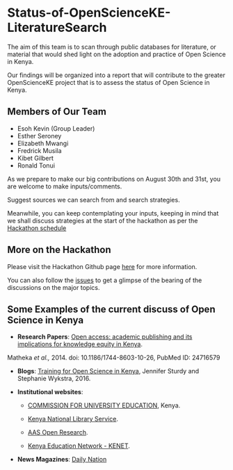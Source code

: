 # Status-of-OpenScienceKE-LiteratureSearch
The aim of this team is to scan through public databases for literature, or material that would shed light on the adoption and practice of Open Science in Kenya.

Our findings will be organized into a report that will contribute to the greater OpenScienceKE project that is to assess the status of Open Science in Kenya.

## Members of Our Team
* Esoh Kevin (Group Leader)
* Esther Seroney
* Elizabeth Mwangi
* Fredrick Musila
* Kibet Gilbert
* Ronald Tonui

As we prepare to make our big contributions on August 30th and 31st, you are welcome to make inputs/comments.

Suggest sources we can search from and search strategies. 

Meanwhile, you can keep contemplating your inputs, keeping in mind that we shall discuss strategies at the start of the hackathon as per the [Hackathon schedule](https://github.com/BioinfoNet/OpenScienceKEHackathon/blob/master/hackathonschedule.md)

## More on the Hackathon
Please visit the Hackathon Github page [here](https://github.com/BioinfoNet/OpenScienceKEHackathon) for more information.

You can also follow the [issues](https://github.com/BioinfoNet/OpenScienceKEHackathon/issues) to get a glimpse of the bearing of the discussions on the major topics.

## Some Examples of the current discuss of Open Science in Kenya
* **Research Papers**: [Open access: academic publishing and its implications for knowledge equity in Kenya](https://www.ncbi.nlm.nih.gov/pmc/articles/PMC4046522/). 

Matheka _et al.,_ 2014. doi:  10.1186/1744-8603-10-26, PubMed ID: 24716579

* **Blogs**: [Training for Open Science in Kenya](https://www.poverty-action.org/blog/training-open-science-kenya), Jennifer Sturdy and Stephanie Wykstra, 2016.

* **Institutional websites**:

  * [COMMISSION FOR UNIVERSITY EDUCATION](http://www.cue.or.ke/index.php/services/library-information-services/open-access-resources), Kenya.

  * [Kenya National Library Service](http://www.knls.ac.ke/index.php/open-access-databases).

  * [AAS Open Research](https://aasopenresearch.org/).

  * [Kenya Education Network - KENET](https://kenet.or.ke/blog/admin/kenet-hosts-open-science-workshop).

  
* **News Magazines**: [Daily Nation](https://www.nation.co.ke/health/Platform-aims-to-boost-Africas-science-footprint/3476990-4204786-bldbyiz/index.html)


